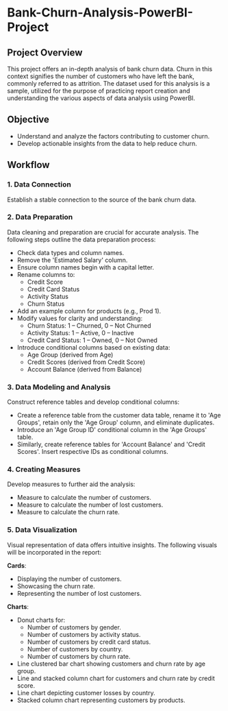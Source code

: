 # Bank-Churn-Analysis-PowerBI-Project

## Project Overview
This project offers an in-depth analysis of bank churn data. Churn in this context signifies the number of customers who have left the bank, commonly referred to as attrition. The dataset used for this analysis is a sample, utilized for the purpose of practicing report creation and understanding the various aspects of data analysis using PowerBI.

## Objective
- Understand and analyze the factors contributing to customer churn.
- Develop actionable insights from the data to help reduce churn.

## Workflow

### 1. Data Connection
Establish a stable connection to the source of the bank churn data.

### 2. Data Preparation
Data cleaning and preparation are crucial for accurate analysis. The following steps outline the data preparation process:

- Check data types and column names.
- Remove the 'Estimated Salary' column.
- Ensure column names begin with a capital letter.
- Rename columns to:
  - Credit Score
  - Credit Card Status
  - Activity Status
  - Churn Status
- Add an example column for products (e.g., Prod 1).
- Modify values for clarity and understanding:
  - Churn Status: 1 – Churned, 0 – Not Churned
  - Activity Status: 1 – Active, 0 – Inactive
  - Credit Card Status: 1 – Owned, 0 – Not Owned
- Introduce conditional columns based on existing data:
  - Age Group (derived from Age)
  - Credit Scores (derived from Credit Score)
  - Account Balance (derived from Balance)

### 3. Data Modeling and Analysis
Construct reference tables and develop conditional columns:

- Create a reference table from the customer data table, rename it to 'Age Groups', retain only the 'Age Group' column, and eliminate duplicates.
- Introduce an 'Age Group ID' conditional column in the 'Age Groups' table.
- Similarly, create reference tables for 'Account Balance' and 'Credit Scores'. Insert respective IDs as conditional columns.

### 4. Creating Measures
Develop measures to further aid the analysis:

- Measure to calculate the number of customers.
- Measure to calculate the number of lost customers.
- Measure to calculate the churn rate.

### 5. Data Visualization
Visual representation of data offers intuitive insights. The following visuals will be incorporated in the report:

**Cards**:
- Displaying the number of customers.
- Showcasing the churn rate.
- Representing the number of lost customers.

**Charts**:
- Donut charts for:
  - Number of customers by gender.
  - Number of customers by activity status.
  - Number of customers by credit card status.
  - Number of customers by country.
  - Number of customers by churn rate.
- Line clustered bar chart showing customers and churn rate by age group.
- Line and stacked column chart for customers and churn rate by credit score.
- Line chart depicting customer losses by country.
- Stacked column chart representing customers by products.


